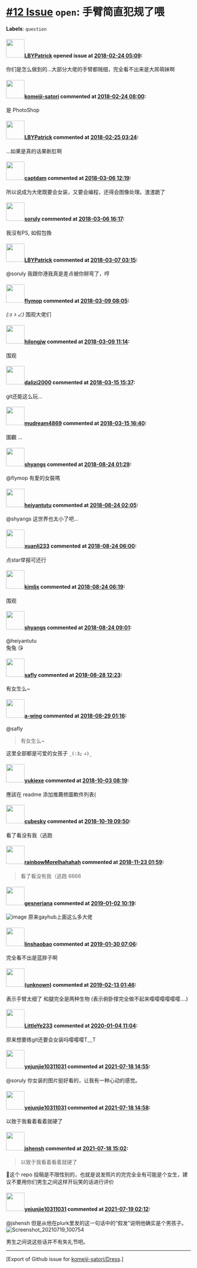 # [\#12 Issue](https://github.com/komeiji-satori/Dress/issues/12) `open`: 手臂简直犯规了喂
**Labels**: `question`


#### <img src="https://avatars.githubusercontent.com/u/23201539?u=8d0cf1b0f54f51861b10f11ff106703c65c64235&v=4" width="50">[LBYPatrick](https://github.com/LBYPatrick) opened issue at [2018-02-24 05:09](https://github.com/komeiji-satori/Dress/issues/12):

你们是怎么做到的...大部分大佬的手臂都贼细，完全看不出来是大屌萌妹啊

#### <img src="https://avatars.githubusercontent.com/u/18225919?u=beb837212823fde8ba1e65498f1aad25bd5d208c&v=4" width="50">[komeiji-satori](https://github.com/komeiji-satori) commented at [2018-02-24 08:00](https://github.com/komeiji-satori/Dress/issues/12#issuecomment-368209477):

是 PhotoShop

#### <img src="https://avatars.githubusercontent.com/u/23201539?u=8d0cf1b0f54f51861b10f11ff106703c65c64235&v=4" width="50">[LBYPatrick](https://github.com/LBYPatrick) commented at [2018-02-25 03:24](https://github.com/komeiji-satori/Dress/issues/12#issuecomment-368279870):

...如果是真的话果断肛啊

#### <img src="https://avatars.githubusercontent.com/u/24522884?u=0904ab14c176971d29ec863789ba7f2128c14ec2&v=4" width="50">[captdam](https://github.com/captdam) commented at [2018-03-06 12:19](https://github.com/komeiji-satori/Dress/issues/12#issuecomment-370763585):

所以说成为大佬既要会女装，又要会编程，还得会图像处理。渣渣跪了

#### <img src="https://avatars.githubusercontent.com/u/1979746?u=3d9c7cb4dab29743cf2a0275332222c258af6fb3&v=4" width="50">[soruly](https://github.com/soruly) commented at [2018-03-06 16:17](https://github.com/komeiji-satori/Dress/issues/12#issuecomment-370836535):

我沒有PS, 如假包換

#### <img src="https://avatars.githubusercontent.com/u/23201539?u=8d0cf1b0f54f51861b10f11ff106703c65c64235&v=4" width="50">[LBYPatrick](https://github.com/LBYPatrick) commented at [2018-03-07 03:15](https://github.com/komeiji-satori/Dress/issues/12#issuecomment-371008755):

@soruly 我跟你港我真是差点被你掰弯了，哼

#### <img src="https://avatars.githubusercontent.com/u/7859106?u=d10d1fe3ef55da8baa94700c32e67ab9f72f478b&v=4" width="50">[flymop](https://github.com/flymop) commented at [2018-03-09 08:05](https://github.com/komeiji-satori/Dress/issues/12#issuecomment-371741718):

_(:зゝ∠)_ 围观大佬们

#### <img src="https://avatars.githubusercontent.com/u/5835766?u=937950b9d5940fa7d562469116a0159a3477e63f&v=4" width="50">[hilongjw](https://github.com/hilongjw) commented at [2018-03-09 11:14](https://github.com/komeiji-satori/Dress/issues/12#issuecomment-371784926):

围观

#### <img src="https://avatars.githubusercontent.com/u/35871353?u=8bb5ba81b006164ad9572167cd501f9a22bcbe17&v=4" width="50">[dalizi2000](https://github.com/dalizi2000) commented at [2018-03-15 15:37](https://github.com/komeiji-satori/Dress/issues/12#issuecomment-373419872):

git还能这么玩...

#### <img src="https://avatars.githubusercontent.com/u/6008539?u=05b221d852a911d590a6959004600d8c09fbbd4d&v=4" width="50">[mudream4869](https://github.com/mudream4869) commented at [2018-03-15 16:40](https://github.com/komeiji-satori/Dress/issues/12#issuecomment-373442228):

圍觀 ...

#### <img src="https://avatars.githubusercontent.com/u/244384?v=4" width="50">[shyangs](https://github.com/shyangs) commented at [2018-08-24 01:29](https://github.com/komeiji-satori/Dress/issues/12#issuecomment-415622948):

@flymop 
有愛的女裝嗎

#### <img src="https://avatars.githubusercontent.com/u/11535505?v=4" width="50">[heiyantutu](https://github.com/heiyantutu) commented at [2018-08-24 02:05](https://github.com/komeiji-satori/Dress/issues/12#issuecomment-415628695):

@shyangs 这世界也太小了吧...

#### <img src="https://avatars.githubusercontent.com/u/37412455?u=8e9faa146d750ebdba06df1201c8aa6b0d1901c0&v=4" width="50">[xuanli233](https://github.com/xuanli233) commented at [2018-08-24 06:00](https://github.com/komeiji-satori/Dress/issues/12#issuecomment-415659779):

点star举报可还行

#### <img src="https://avatars.githubusercontent.com/u/19872214?u=9b1a6529653cdbed7b9a7eb896ce39f29279b57d&v=4" width="50">[kimljx](https://github.com/kimljx) commented at [2018-08-24 06:19](https://github.com/komeiji-satori/Dress/issues/12#issuecomment-415662876):

围观

#### <img src="https://avatars.githubusercontent.com/u/244384?v=4" width="50">[shyangs](https://github.com/shyangs) commented at [2018-08-24 09:01](https://github.com/komeiji-satori/Dress/issues/12#issuecomment-415698836):

@heiyantutu  
 兔兔 😘

#### <img src="https://avatars.githubusercontent.com/u/10373139?u=f4ff6ffee092ef152fbcda090cace93b8b77c82e&v=4" width="50">[safly](https://github.com/safly) commented at [2018-08-28 12:23](https://github.com/komeiji-satori/Dress/issues/12#issuecomment-416563986):

有女生么~

#### <img src="https://avatars.githubusercontent.com/u/18189138?u=6489ecbc7fc4da114a333c63b4e27a944fee797b&v=4" width="50">[a-wing](https://github.com/a-wing) commented at [2018-08-29 01:16](https://github.com/komeiji-satori/Dress/issues/12#issuecomment-416790703):

@safly 
> 有女生么~

这里全部都是可爱的女孩子 `_(:3」∠)_`

#### <img src="https://avatars.githubusercontent.com/u/3849019?u=deeddd0232b89efc3d050c68f954a503f23d9ae0&v=4" width="50">[yukiexe](https://github.com/yukiexe) commented at [2018-10-03 08:19](https://github.com/komeiji-satori/Dress/issues/12#issuecomment-426550975):

應該在 readme 添加推薦修圖軟件列表(

#### <img src="https://avatars.githubusercontent.com/u/8038511?u=cb670a17d229af2ca7ad07eb6be0b5b84c7d7fcd&v=4" width="50">[cubesky](https://github.com/cubesky) commented at [2018-10-19 09:50](https://github.com/komeiji-satori/Dress/issues/12#issuecomment-431309352):

看了看没有我（逃跑

#### <img src="https://avatars.githubusercontent.com/u/11493796?v=4" width="50">[rainbowMorelhahahah](https://github.com/rainbowMorelhahahah) commented at [2018-11-23 01:59](https://github.com/komeiji-satori/Dress/issues/12#issuecomment-441143037):

> 看了看没有我（逃跑
6666

#### <img src="https://avatars.githubusercontent.com/u/19161353?u=435f454ebd0599c4b6988f7b3cd9393a615ba156&v=4" width="50">[gesneriana](https://github.com/gesneriana) commented at [2019-01-02 10:19](https://github.com/komeiji-satori/Dress/issues/12#issuecomment-450827946):

![image](https://user-images.githubusercontent.com/19161353/50587934-d6164380-0eba-11e9-8187-9afcb85777fa.png)
原来gayhub上面这么多大佬

#### <img src="https://avatars.githubusercontent.com/u/22829459?u=016bcb956d0b006262e34011c92af7e0ba3381c2&v=4" width="50">[linshaobao](https://github.com/linshaobao) commented at [2019-01-30 07:06](https://github.com/komeiji-satori/Dress/issues/12#issuecomment-458835446):

完全看不出是蓝胖子啊

#### <img src="(unknown)" width="50">[(unknown)]((unknown)) commented at [2019-02-13 01:46](https://github.com/komeiji-satori/Dress/issues/12#issuecomment-463020442):

表示手臂太细了 和腿完全是两种生物 (表示俯卧撑完全做不起来嘤嘤嘤嘤嘤嘤....)

#### <img src="https://avatars.githubusercontent.com/u/30514318?v=4" width="50">[LittleYe233](https://github.com/LittleYe233) commented at [2020-01-04 11:04](https://github.com/komeiji-satori/Dress/issues/12#issuecomment-570776155):

原来想要练git还要会女装吗嘤嘤嘤T﹏T

#### <img src="https://avatars.githubusercontent.com/u/62139629?u=14536f0931b460305df08637c7f20ecf265df0cd&v=4" width="50">[yejunjie10311031](https://github.com/yejunjie10311031) commented at [2021-07-18 14:55](https://github.com/komeiji-satori/Dress/issues/12#issuecomment-882069154):

@soruly 你女装的图片挺好看的，让我有一种心动的感觉。

#### <img src="https://avatars.githubusercontent.com/u/62139629?u=14536f0931b460305df08637c7f20ecf265df0cd&v=4" width="50">[yejunjie10311031](https://github.com/yejunjie10311031) commented at [2021-07-18 14:58](https://github.com/komeiji-satori/Dress/issues/12#issuecomment-882069635):

以致于我看着看着就硬了

#### <img src="https://avatars.githubusercontent.com/u/11555188?u=a30048e930d245fed6f3ced3ecb01e97b9f3f6cc&v=4" width="50">[jshensh](https://github.com/jshensh) commented at [2021-07-18 15:02](https://github.com/komeiji-satori/Dress/issues/12#issuecomment-882070050):

> 以致于我看着看着就硬了

🌝这个 repo 投稿是不限性别的，也就是说发照片的完完全全有可能是个女生，建议不要用你们男生之间这样开玩笑的话进行评价

#### <img src="https://avatars.githubusercontent.com/u/62139629?u=14536f0931b460305df08637c7f20ecf265df0cd&v=4" width="50">[yejunjie10311031](https://github.com/yejunjie10311031) commented at [2021-07-19 02:12](https://github.com/komeiji-satori/Dress/issues/12#issuecomment-882178421):

@jshensh 但是从他在plurk里发的这一句话中的“假发”说明他确实是个男孩子。
![Screenshot_20210719_100754](https://user-images.githubusercontent.com/62139629/126092936-1a12bc45-fca4-4e70-ba5d-4dafd834f82d.jpg)

男生之间说这些话并不有失礼节吧。


-------------------------------------------------------------------------------



[Export of Github issue for [komeiji-satori/Dress](https://github.com/komeiji-satori/Dress).]
